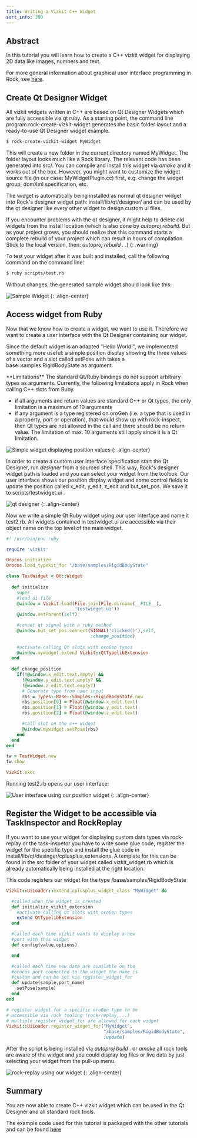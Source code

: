 ```yaml
---
title: Writing a Vizkit C++ Widget
sort_info: 300
---
```


Abstract
-----------
In this tutorial you will learn how to create a C++ vizkit widget for displaying 
2D data like images, numbers and text.

For more general information about graphical user interface programming in Rock,
see [here](../graphical_user_interface).

Create Qt Designer Widget
-----------
All vizkit widgets written in C++ are based on Qt Designer Widgets which are
fully accessible via qt ruby. As a starting point, the command line program
rock-create-vizkit-widget generates the basic folder layout and 
a ready-to-use Qt Designer widget example.

~~~ bash
$ rock-create-vizkit-widget MyWidget
~~~

This will create a new folder in the current directory named MyWidget.
The folder layout looks much like a Rock library. The relevant code has been 
generated into src/. You can compile and install this widget via *amake* and it works
out of the box. However, you might want to customize the widget source file 
(in our case: MyWidgetPlugin.cc) first, e.g. change the widget group, domXml 
specification, etc.

The widget is automatically being installed as normal qt designer widget into Rock's 
designer widget path: install/lib/qt/designer/ and can be used by the qt designer like every other
widget to design custom ui files.

If you encounter problems with the qt designer, it might help to delete old widgets from the install location
(which is also done by *autoproj rebuild*. But as your project grows, you should realize that this command starts a complete rebuild of your project which can result in hours of compilation. Stick to the local version, then: *autoproj rebuild .* .) 
{: .warning}

To test your widget after it was built and installed, call the following command on the command line: 

~~~ bash
$ ruby scripts/test.rb
~~~

Without changes, the generated sample widget should look like this:

![Sample Widget](300_sample_widget.png)
{: .align-center}

Access widget from Ruby
-----------
Now that we know how to create a widget, we want to use it. Therefore we want to
create a user interface with the Qt Designer containing our widget.

Since the default widget is an adapted "Hello World!", we implemented something
more useful: a simple position display showing the three values of a vector and a slot 
called setPose with takes a base::samples:RigidBodyState as argument.

<div markdown="1" class="warning">
**Limitations** The standard Qt/Ruby bindings do not support arbitrary types as arguments. Currently, the following limitations apply in Rock when calling C++ slots from Ruby.

 * if all arguments and return values are standard C++ or Qt types, the only
   limitation is a maximum of 10 arguments
 * if any argument is a type registered on oroGen (i.e. a type that is used in
   a property, port or operation), that would show up with rock-inspect, then
   Qt types are not allowed in the call and there should be no return value. The
   limitation of max. 10 arguments still apply since it is a Qt limitation.
</div>

![Simple widget displaying position values](300_position_widget.png)
{: .align-center}

In order to create a custom user interface specification start the Qt
Designer, run _designer_ from a sourced shell. This way, Rock's designer widget
path is loaded and you can select your widget from the toolbox.  Our user
interface shows our position display widget and some control fields to update
the position called x_edit, y_edit, z_edit and but_set_pos. We save it to scripts/testwidget.ui .

![qt designer](300_designer.png)
{: .align-center}

Now we write a simple Qt Ruby widget using our user interface and name it test2.rb. All 
widgets contained in testwidget.ui are accessible via their object name on the top level
of the main widget.

~~~ ruby
#! /usr/bin/env ruby

require 'vizkit'

Orocos.initialize
Orocos.load_typekit_for "/base/samples/RigidBodyState"

class TestWidget < Qt::Widget
  
  def initialize
    super
    #load ui file
    @window = Vizkit.load(File.join(File.dirname(__FILE__),
                          'testwidget.ui'))
    @window.setParent(self)

    #connet qt signal with a ruby method
    @window.but_set_pos.connect(SIGNAL('clicked()'),self,
                                :change_position)
    
    #activate calling Qt slots with oroGen types
    @window.mywidget.extend Vizkit::QtTypelibExtension
  end
  
  def change_position
    if(!@window.x_edit.text.empty? && 
      !@window.y_edit.text.empty? && 
      !@window.z_edit.text.empty?)
      # Generate type from user input
      rbs = Types::Base::Samples::RigidBodyState.new
      rbs.position[0] = Float(@window.x_edit.text)
      rbs.position[1] = Float(@window.y_edit.text)
      rbs.position[2] = Float(@window.z_edit.text)

      #call slot on the c++ widget 
      @window.mywidget.setPose(rbs)
    end
  end
end

tw = TestWidget.new
tw.show

Vizkit.exec
~~~

Running test2.rb opens our user interface:

![User interface using our position widget](300_user_interface.png)
{: .align-center}


Register the Widget to be accessible via TaskInspector and RockReplay
-----------
If you want to use your widget for displaying custom data types via rock-replay or the 
task-inspetor you have to write some glue code, register the widget for the specific type 
and install the glue code in install/lib/qt/desinger/cplusplus_extensions. A template for
this can be found in the src folder of your widget called vizkit_widget.rb which is already 
automatically being installed at the right location.

This code registers our widget for the type /base/samples/RigidBodyState

~~~ ruby
Vizkit::UiLoader::extend_cplusplus_widget_class "MyWidget" do

  #called when the widget is created
  def initialize_vizkit_extension
    #activate calling Qt slots with oroGen types
    extend QtTypelibExtension
  end

  #called each time vizkit wants to display a new 
  #port with this widget
  def config(value,options)

  end

  #called each time new data are available on the 
  #orocos port connected to the widget the name is
  #custom and can be set via register_widget_for
  def update(sample,port_name)
    setPose(sample)
  end
end

# register widget for a specific oroGen type to be 
# accessible via rock tooling (rock-replay,...)
# multiple register_widget_for are allowed for each widget
Vizkit::UiLoader.register_widget_for("MyWidget",
                                     "/base/samples/RigidBodyState",
                                     :update)
~~~

After the script is being installed via _autoproj_ _build_ _._  or _amake_ all rock tools are aware of 
the widget and you could display log files or live data by just selecting your widget 
from the pull-up menu.

![rock-replay using our widget](300_rock_replay.png)
{: .align-center}

Summary
-----------
You are now able to create C++ vizkit widget which can be used in the Qt Designer and 
all standard rock tools.

The example code used for this tutorial is packaged with the other tutorials and can be found
[here](https://gitorious.org/rock-tutorials/designer_widget_tutorial/)
